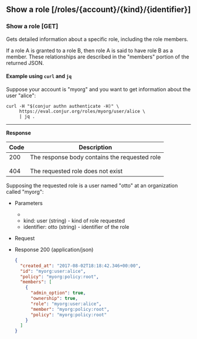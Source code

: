 ## Show a role [/roles/{account}/{kind}/{identifier}]

### Show a role [GET]

Gets detailed information about a specific role, including the role members.

If a role A is granted to a role B, then role A is said to have role B
as a member. These relationships are described in the "members"
portion of the returned JSON.

<!-- include(partials/role_kinds.md) -->

<!-- include(partials/url_encoding.md) -->

#### Example using `curl` and `jq`

Suppose your account is "myorg" and you want to get information about the user "alice":

```
curl -H "$(conjur authn authenticate -H)" \
     https://eval.conjur.org/roles/myorg/user/alice \
     | jq .
```

---

<!-- include(partials/auth_header_table.md) -->

**Response**

| Code | Description                                       |
|------|---------------------------------------------------|
|  200 | The response body contains the requested role     |
|<!-- include(partials/http_401.md) -->|
|<!-- include(partials/http_403.md) -->|
|  404 | The requested role does not exist |

Supposing the requested role is a user named "otto" at an organization called "myorg":

+ Parameters
  + <!-- include(partials/account_param.md) -->
  + kind: user (string) - kind of role requested
  + identifier: otto (string) - identifier of the role

+ Request
  <!-- include(partials/auth_header_code.md) -->
  
+ Response 200 (application/json)

    ```json
    {
      "created_at": "2017-08-02T18:18:42.346+00:00",
      "id": "myorg:user:alice",
      "policy": "myorg:policy:root",
      "members": [
        {
          "admin_option": true,
          "ownership": true,
          "role": "myorg:user:alice",
          "member": "myorg:policy:root",
          "policy": "myorg:policy:root"
        }
      ]
    }
    ```
